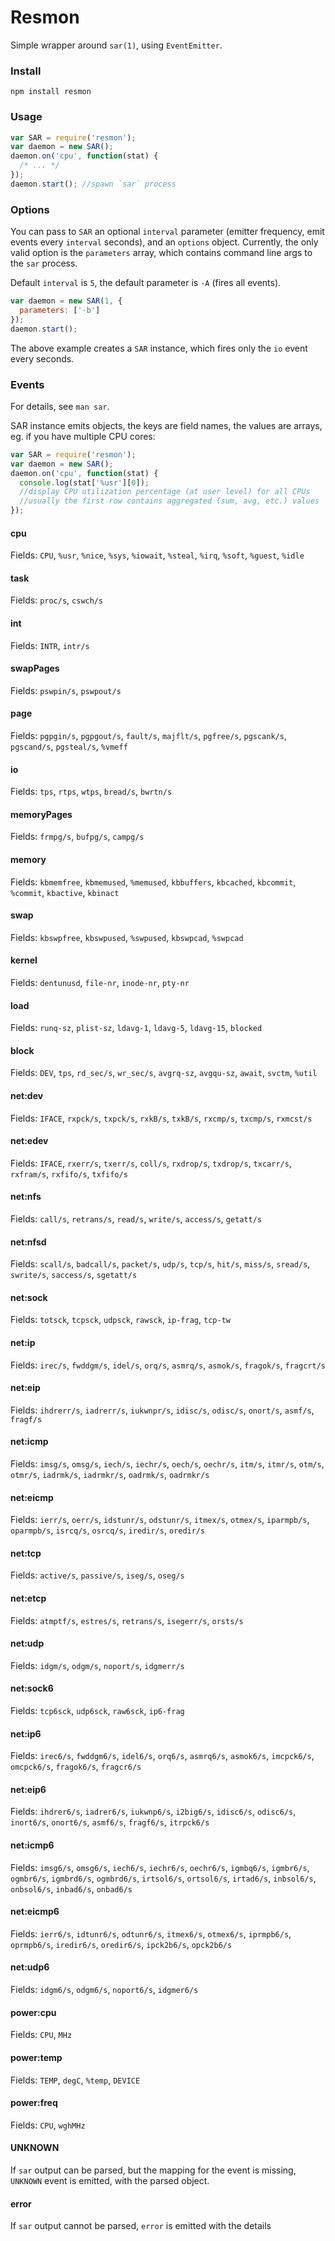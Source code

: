 # Resmon

Simple wrapper around `sar(1)`, using `EventEmitter`.

### Install

    npm install resmon

### Usage

```js
var SAR = require('resmon');
var daemon = new SAR();
daemon.on('cpu', function(stat) {
  /* ... */
});
daemon.start(); //spawn `sar` process
```

### Options

You can pass to `SAR` an optional `interval` parameter (emitter frequency, emit events every `interval` seconds), and an `options` object. Currently, the only valid option is the `parameters` array, which contains command line args to the `sar` process.

Default `interval` is `5`, the default parameter is `-A` (fires all events).

```js
var daemon = new SAR(1, {
  parameters: ['-b']
});
daemon.start();
```

The above example creates a `SAR` instance, which fires only the `io` event every seconds.

### Events

For details, see `man sar`.

SAR instance emits objects, the keys are field names, the values are arrays, eg. if you have multiple CPU cores:

```js
var SAR = require('resmon');
var daemon = new SAR();
daemon.on('cpu', function(stat) {
  console.log(stat['%usr'][0]);
  //display CPU utilization percentage (at user level) for all CPUs
  //usually the first row contains aggregated (sum, avg, etc.) values
});
```

#### cpu
Fields: `CPU`, `%usr`, `%nice`, `%sys`, `%iowait`, `%steal`, `%irq`, `%soft`, `%guest`, `%idle`

#### task
Fields: `proc/s`, `cswch/s`

#### int
Fields: `INTR`, `intr/s`

#### swapPages
Fields: `pswpin/s`, `pswpout/s`

#### page
Fields: `pgpgin/s`, `pgpgout/s`, `fault/s`, `majflt/s`, `pgfree/s`, `pgscank/s`, `pgscand/s`, `pgsteal/s`, `%vmeff`

#### io
Fields: `tps`, `rtps`, `wtps`, `bread/s`, `bwrtn/s`

#### memoryPages
Fields: `frmpg/s`, `bufpg/s`, `campg/s`

#### memory
Fields: `kbmemfree`, `kbmemused`, `%memused`, `kbbuffers`, `kbcached`, `kbcommit`, `%commit`, `kbactive`, `kbinact`

#### swap
Fields: `kbswpfree`, `kbswpused`, `%swpused`, `kbswpcad`, `%swpcad`

#### kernel
Fields: `dentunusd`, `file-nr`, `inode-nr`, `pty-nr`

#### load
Fields: `runq-sz`, `plist-sz`, `ldavg-1`, `ldavg-5`, `ldavg-15`, `blocked`

#### block
Fields: `DEV`, `tps`, `rd_sec/s`, `wr_sec/s`, `avgrq-sz`, `avgqu-sz`, `await`, `svctm`, `%util`

#### net:dev
Fields: `IFACE`, `rxpck/s`, `txpck/s`, `rxkB/s`, `txkB/s`, `rxcmp/s`, `txcmp/s`, `rxmcst/s`

#### net:edev
Fields: `IFACE`, `rxerr/s`, `txerr/s`, `coll/s`, `rxdrop/s`, `txdrop/s`, `txcarr/s`, `rxfram/s`, `rxfifo/s`, `txfifo/s`

#### net:nfs
Fields: `call/s`, `retrans/s`, `read/s`, `write/s`, `access/s`, `getatt/s`

#### net:nfsd
Fields: `scall/s`, `badcall/s`, `packet/s`, `udp/s`, `tcp/s`, `hit/s`, `miss/s`, `sread/s`, `swrite/s`, `saccess/s`, `sgetatt/s`

#### net:sock
Fields: `totsck`, `tcpsck`, `udpsck`, `rawsck`, `ip-frag`, `tcp-tw`

#### net:ip
Fields: `irec/s`, `fwddgm/s`, `idel/s`, `orq/s`, `asmrq/s`, `asmok/s`, `fragok/s`, `fragcrt/s`

#### net:eip
Fields: `ihdrerr/s`, `iadrerr/s`, `iukwnpr/s`, `idisc/s`, `odisc/s`, `onort/s`, `asmf/s`, `fragf/s`

#### net:icmp
Fields: `imsg/s`, `omsg/s`, `iech/s`, `iechr/s`, `oech/s`, `oechr/s`, `itm/s`, `itmr/s`, `otm/s`, `otmr/s`, `iadrmk/s`, `iadrmkr/s`, `oadrmk/s`, `oadrmkr/s`

#### net:eicmp
Fields: `ierr/s`, `oerr/s`, `idstunr/s`, `odstunr/s`, `itmex/s`, `otmex/s`, `iparmpb/s`, `oparmpb/s`, `isrcq/s`, `osrcq/s`, `iredir/s`, `oredir/s`

#### net:tcp
Fields: `active/s`, `passive/s`, `iseg/s`, `oseg/s`

#### net:etcp
Fields: `atmptf/s`, `estres/s`, `retrans/s`, `isegerr/s`, `orsts/s`

#### net:udp
Fields: `idgm/s`, `odgm/s`, `noport/s`, `idgmerr/s`

#### net:sock6
Fields: `tcp6sck`, `udp6sck`, `raw6sck`, `ip6-frag`

#### net:ip6
Fields: `irec6/s`, `fwddgm6/s`, `idel6/s`, `orq6/s`, `asmrq6/s`, `asmok6/s`, `imcpck6/s`, `omcpck6/s`, `fragok6/s`, `fragcr6/s`

#### net:eip6
Fields: `ihdrer6/s`, `iadrer6/s`, `iukwnp6/s`, `i2big6/s`, `idisc6/s`, `odisc6/s`, `inort6/s`, `onort6/s`, `asmf6/s`, `fragf6/s`, `itrpck6/s`

#### net:icmp6
Fields: `imsg6/s`, `omsg6/s`, `iech6/s`, `iechr6/s`, `oechr6/s`, `igmbq6/s`, `igmbr6/s`, `ogmbr6/s`, `igmbrd6/s`, `ogmbrd6/s`, `irtsol6/s`, `ortsol6/s`, `irtad6/s`, `inbsol6/s`, `onbsol6/s`, `inbad6/s`, `onbad6/s`

#### net:eicmp6
Fields: `ierr6/s`, `idtunr6/s`, `odtunr6/s`, `itmex6/s`, `otmex6/s`, `iprmpb6/s`, `oprmpb6/s`, `iredir6/s`, `oredir6/s`, `ipck2b6/s`, `opck2b6/s`

#### net:udp6
Fields: `idgm6/s`, `odgm6/s`, `noport6/s`, `idgmer6/s`

#### power:cpu
Fields: `CPU`, `MHz`

#### power:temp
Fields: `TEMP`, `degC`, `%temp`, `DEVICE`

#### power:freq
Fields: `CPU`, `wghMHz`

#### UNKNOWN
If `sar` output can be parsed, but the mapping for the event is missing, `UNKNOWN` event is emitted, with the parsed object.

#### error
If `sar` output cannot be parsed, `error` is emitted with the details
